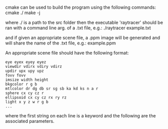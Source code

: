 cmake can be used to build the program using the following commands:
cmake ./ 
make -j

where ./ is a path to the src folder
then the executable 'raytracer' should be ran with a command line arg. of a .txt file, e.g.:
./raytracer example.txt

and if given an appropriate scene file, a .ppm image will be generated and will share the name of the .txt file, e.g.:
example.ppm

An appropriate scene file should have the following format:
```
eye eyex eyey eyez
viewdir vdirx vdiry vdirz
updir upx upy upz
fovv fovv
imsize width height
bkgcolor r g b
mtlcolor dr dg db sr sg sb ka kd ks n a r
sphere cx cy cz r
ellipsoid cx cy cz rx ry rz
light x y z w r g b
...
```

where the first string on each line is a keyword and the following are the associated parameters.
